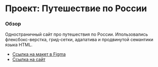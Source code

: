 # Проект: Путешествие по России

### Обзор
Одностраничный сайт про путешествия по России. Ипользовались флексбокс-верстка, грид-сетки, адапатива и продвинутой семантики языка HTML.

* [Ссылка на макет в Figma](https://www.figma.com/file/5S2WSbEFL6awjVWJ0NWL8Q/Sprint-3_-Russia-_-desktop-mobile?node-id=28503%3A0)
* [Ссылка на cайт](https://xc1st.github.io/russian-travel/пшв)
